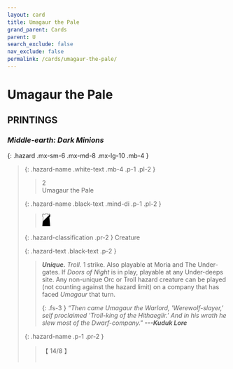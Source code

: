 ```yaml
---
layout: card
title: Umagaur the Pale
grand_parent: Cards
parent: U
search_exclude: false
nav_exclude: false
permalink: /cards/umagaur-the-pale/
---
```


# Umagaur the Pale


## PRINTINGS


### _Middle-earth: Dark Minions_

{: .hazard .mx-sm-6 .mx-md-8 .mx-lg-10 .mb-4 }
> {: .hazard-name .white-text .mb-4 .p-1 .pl-2 }
> > <div class="hazard-mp">2</div>
> > <div class="card-name">Umagaur the Pale</div>
>
> {: .hazard-name .black-text .mind-di .p-1 .pl-2 }
> > ![](/assets/images/shadow-hold.svg)
>
> {: .hazard-classification .pr-2 }
> Creature
>
> {: .hazard-text .black-text .p-2 }
> > _**Unique.**_ _Troll._ 1 strike. Also playable at Moria and The Under-gates. If _Doors of Night_ is in play, playable at any Under-deeps site. Any non-unique Orc or Troll hazard creature can be played (not counting against the hazard limit) on a company that has faced _Umagaur_ that turn. 
> > 
> > {: .fs-3 } 
> > _“Then came Umagaur the Warlord, 'Werewolf-slayer,' self proclaimed 'Troll-king of the Hithaeglir.' And in his wrath he slew most of the Dwarf-company."_ ***---&#65279;Kuduk&nbsp;Lore*** 
>
> {: .hazard-name .p-1 .pr-2 }
> > <div class="card-shield">【 14/8 】</div>
> > <div class="card-corruption">&nbsp;</div>
